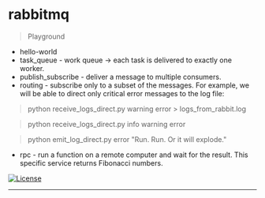 # rabbitmq

> Playground

- hello-world
- task_queue - work queue -> each task is delivered to exactly one worker.
- publish_subscribe - deliver a message to multiple consumers.
- routing - subscribe only to a subset of the messages. For example, we will be able to direct only critical error messages to the log file:

> python receive_logs_direct.py warning error > logs_from_rabbit.log

> python receive_logs_direct.py info warning error

> python emit_log_direct.py error "Run. Run. Or it will explode."

- rpc - run a function on a remote computer and wait for the result. This specific service returns Fibonacci numbers.

[![License](http://img.shields.io/:license-mit-blue.svg?style=flat-square)](http://badges.mit-license.org)

---

